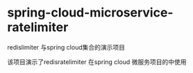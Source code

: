# spring-cloud-microservice-ratelimiter
redislimiter 与spring cloud集合的演示项目

该项目演示了redisratelimiter 在spring cloud 微服务项目的中使用
